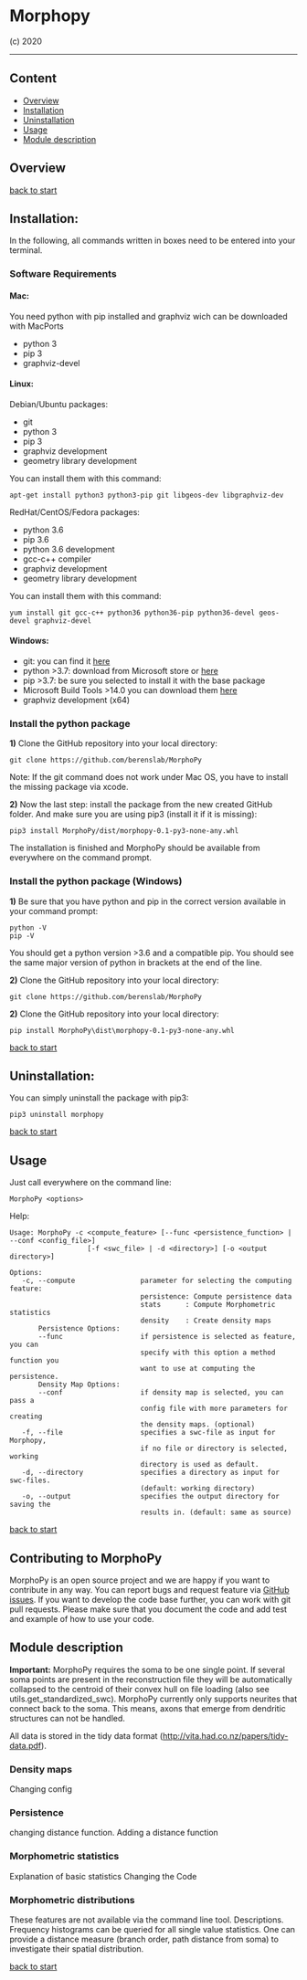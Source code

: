 # Morphopy
(c) 2020
********

## <a name="content">Content</a> 
- [Overview](#overview)
- [Installation](#installation)
- [Uninstallation](#uninstallation)
- [Usage](#usage)
- [Module description](#module)

## <a name="overview">Overview</a> 

[back to start](#content)

## <a name="installation">Installation:</a>
In the following, all commands written in boxes need to be entered into your terminal.
### Software Requirements
#### Mac:
You need python with pip installed and graphviz wich can be downloaded with MacPorts
 - python 3
 - pip 3
 - graphviz-devel
 
#### Linux:
Debian/Ubuntu packages:

 - git
 - python 3
 - pip 3
 - graphviz development
 - geometry library development

You can install them with this command:

	apt-get install python3 python3-pip git libgeos-dev libgraphviz-dev

RedHat/CentOS/Fedora packages:

 - python 3.6
 - pip 3.6
 - python 3.6 development
 - gcc-c++ compiler
 - graphviz development
 - geometry library development

You can install them with this command:

	yum install git gcc-c++ python36 python36-pip python36-devel geos-devel graphviz-devel
#### Windows:

 - git: you can find it [here](https://git-scm.com/download/win)
 - python >3.7: download from Microsoft store or  [here](https://www.python.org/downloads/windows/)
 - pip >3.7: be sure you selected to install it with the base package
 - Microsoft Build Tools >14.0 you can download them [here](https://visualstudio.microsoft.com/visual-cpp-build-tools/)
 - graphviz development (x64)
###  Install the python package

**1)** Clone the GitHub repository into your local directory:

	git clone https://github.com/berenslab/MorphoPy
Note: If the git command does not work under Mac OS, you have to install the missing package via xcode.

**2)** Now the last step: install the package from the new created GitHub folder. And make sure you are using pip3 (install it if it is missing):

	pip3 install MorphoPy/dist/morphopy-0.1-py3-none-any.whl
	
The installation is finished and MorphoPy should be available from everywhere on the command prompt.

###  Install the python package (Windows)

**1)** Be sure that you have python and pip in the correct version available in your command prompt:

	python -V
	pip -V
		
You should get a python version >3.6 and a compatible pip. You should see the same major version of python in brackets at the end of the line.

**2)** Clone the GitHub repository into your local directory:

	git clone https://github.com/berenslab/MorphoPy

**2)** Clone the GitHub repository into your local directory:

	pip install MorphoPy\dist\morphopy-0.1-py3-none-any.whl
	
[back to start](#content)

## <a name="uninstallation">Uninstallation:</a>

You can simply uninstall the package with pip3:

	pip3 uninstall morphopy

	
[back to start](#content)

## <a name="usage">Usage</a> 
Just call everywhere on the command line:

	MorphoPy <options>
Help:

	Usage: MorphoPy -c <compute_feature> [--func <persistence_function> | --conf <config_file>]
	                   [-f <swc_file> | -d <directory>] [-o <output directory>]

	Options:
	   -c, --compute                parameter for selecting the computing feature:
	                                persistence: Compute persistence data
	                                stats      : Compute Morphometric statistics
	                                density    : Create density maps
	       Persistence Options:
	       --func                   if persistence is selected as feature, you can
	                                specify with this option a method function you
	                                want to use at computing the persistence.
	       Density Map Options:
	       --conf                   if density map is selected, you can pass a
	                                config file with more parameters for creating
	                                the density maps. (optional)
	   -f, --file                   specifies a swc-file as input for Morphopy,
	                                if no file or directory is selected, working
	                                directory is used as default.
	   -d, --directory              specifies a directory as input for swc-files.
	                                (default: working directory)
	   -o, --output                 specifies the output directory for saving the
	                                results in. (default: same as source)



[back to start](#content)

## <a name="contributing">Contributing to MorphoPy </a>

MorphoPy is an open source project and we are happy if you want to contribute in any way. You can report bugs and request
feature via [GitHub issues](https://github.com/berenslab/MorphoPy/issues). If you want to develop the code base further,
you can work with git pull requests. Please make sure that you document the code and add test and example of how to use
your code.

## <a name="module">Module description</a> 

**Important:** MorphoPy requires the soma to be one single point. If several soma points are present in the
reconstruction file they will be automatically collapsed to the centroid of their convex hull on file loading (also see utils.get_standardized_swc).
MorphoPy currently only supports neurites that connect back to the soma. This means, axons that emerge from dendritic
structures can not be handled.

All data is stored in the tidy data format (http://vita.had.co.nz/papers/tidy-data.pdf).
### Density maps
Changing config

### Persistence
changing distance function. Adding a distance function

### Morphometric statistics
Explanation of basic statistics
Changing the Code

### Morphometric distributions
These features are not available via the command line tool.
Descriptions. Frequency histograms can be queried for all single value statistics. One can provide a distance measure (branch order,
path distance from soma) to investigate their spatial distribution.



[back to start](#content)

